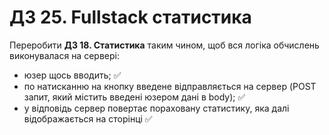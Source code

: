# ДЗ 25. Fullstack статистика

Переробити **ДЗ 18. Статистика** таким чином, щоб вся логіка обчислень виконувалася на сервері:

- юзер щось вводить; :white_check_mark:
- по натисканню на кнопку введене відправляється на сервер (POST запит, який містить введені юзером дані в body); :white_check_mark:
- у відповідь сервер повертає пораховану статистику, яка далі відображається на сторінці :white_check_mark:
